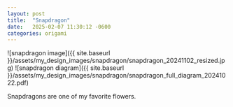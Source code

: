```yaml
---
layout: post
title:  "Snapdragon"
date:   2025-02-07 11:30:12 -0600
categories: origami
---
```


![snapdragon image]({{ site.baseurl }}/assets/my_design_images/snapdragon/snapdragon_20241102_resized.jpg)
![snapdragon diagram]({{ site.baseurl }}/assets/my_design_images/snapdragon/snapdragon_full_diagram_20241022.pdf)

Snapdragons are one of my favorite flowers.